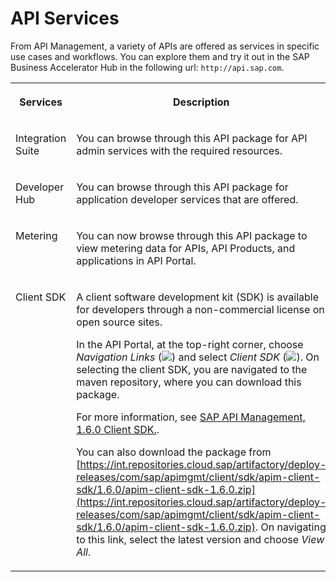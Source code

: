 <!-- loio007d50f4b101488298af9a89cd473493 -->

# API Services

From API Management, a variety of APIs are offered as services in specific use cases and workflows. You can explore them and try it out in the SAP Business Accelerator Hub in the following url: `http://api.sap.com`.


<table>
<tr>
<th valign="top">

Services

</th>
<th valign="top">

Description

</th>
</tr>
<tr>
<td valign="top">

Integration Suite 

</td>
<td valign="top">

You can browse through this API package for API admin services with the required resources.

</td>
</tr>
<tr>
<td valign="top">

Developer Hub 

</td>
<td valign="top">

You can browse through this API package for application developer services that are offered.

</td>
</tr>
<tr>
<td valign="top">

Metering

</td>
<td valign="top">

You can now browse through this API package to view metering data for APIs, API Products, and applications in API Portal.

</td>
</tr>
<tr>
<td valign="top">

Client SDK

</td>
<td valign="top">

A client software development kit \(SDK\) is available for developers through a non-commercial license on open source sites.

In the API Portal, at the top-right corner, choose *Navigation Links* \(![](images/Finalgrid_1a621ca.png)\) and select *Client SDK* \(![](images/clientsdk_f85baa6.png)\). On selecting the client SDK, you are navigated to the maven repository, where you can download this package.

For more information, see [SAP API Management, 1.6.0 Client SDK.](https://help.sap.com/doc/sap-api-management-client-sdk/Cloud/en-US/ClientSDK_1_6_0.pdf).

You can also download the package from [https://int.repositories.cloud.sap/artifactory/deploy-releases/com/sap/apimgmt/client/sdk/apim-client-sdk/1.6.0/apim-client-sdk-1.6.0.zip](https://int.repositories.cloud.sap/artifactory/deploy-releases/com/sap/apimgmt/client/sdk/apim-client-sdk/1.6.0/apim-client-sdk-1.6.0.zip). On navigating to this link, select the latest version and choose *View All*.

</td>
</tr>
</table>

